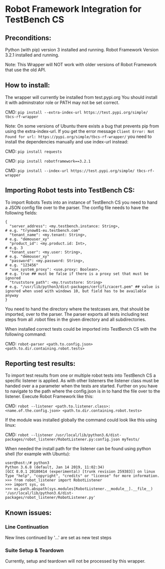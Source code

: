 # Robot Framework Integration for TestBench CS
## Preconditions:
Python (with pip) version 3 installed and running.
Robot Framework Version 3.2.1 installed and running.


Note: This Wrapper will NOT work with older versions of Robot Framework that use the old API.


## How to install:
The wrapper will currently be installed from test.pypi.org
You should install it with adminstrator role or PATH may not be set correct.

CMD: `pip install --extra-index-url https://test.pypi.org/simple/ tbcs-rf-wrapper`


Note: On some versions of Ubuntu there exists a bug that prevents pip from using the extra-index-url.
If you get the error message `Client Error: Not Found for url: https://pypi.org/simple/tbcs-rf-wrapper/`
you need to install the dependencies manually and use index-url instead:

CMD: `pip install requests`

CMD: `pip install robotframework==3.2.1`

CMD: `pip install --index-url https://test.pypi.org/simple/ tbcs-rf-wrapper`


## Importing Robot tests into TestBench CS:
To import Robots Tests into an instance of TestBench CS you need to hand a JSON config file over to the parser.
The config file needs to have the following fields:
```
{
  "server_address": <my.testbench.instance: String>,                        # e.g. "trynow01-eu.testbench.com"
  "tenant_name": <my.tenant: String>,                                       # e.g. "demouser_xy"
  "product_id": <my.product.id: Int>,                                       # e.g. 3
  "tenant_user": <my.user: String>,                                         # e.g. "demouser_xy"
  "password": <my.password: String>,                                        # e.g. "123456"
  "use_system_proxy": <use.proxy: Boolean>,                                 # e.g. true ## must be false if there is a proxy set that must be ignored
  "truststore_path": <my.truststore: String>                                # e.g. "/usr/lib/python3/dist-packages/certifi/cacert.pem" ## value is ignored when used with windows 10, but field has to be available anyway
}
```
You need to hand the directory where the testcases are, that should be imported, over to the parser. The parser exports all tests including test steps from all .robot files in the given directory and all subdirectories.

When installed correct tests could be imported into TestBench CS with the following command:

CMD: `robot-parser <path.to.config.json> <path.to.dir.containing.robot.tests>`

## Reporting test results:
To import test results from one or multiple robot tests into TestBench CS a specific listener is applied. As with other listeners the listener class must be handed over a a parameter when the tests are started. Further on you have to navigate to the path where the config.json is in to hand the file over to the listener. Execute Robot Framework like this:

CMD: `robot --listener <path.to.listener.class>:<name.of.the.config.json> <path.to.dir.containing.robot.tests>`

If the module was installed globally the command could look like this using linux:

CMD: `robot --listener /usr/local/lib/python3.6/dist-packages/robot_listener/RobotListener.py:config.json myTests/`


When needed the install path for the listener can be found using python shell (for example with Ubuntu):
```
user@host:/# python3
Python 3.6.8 (default, Jan 14 2019, 11:02:34) 
[GCC 8.0.1 20180414 (experimental) [trunk revision 259383]] on linux
Type "help", "copyright", "credits" or "license" for more information.
>>> from robot_listener import RobotListener
>>> import sys, os
>>> os.path.abspath(sys.modules[RobotListener.__module__].__file__)
'/usr/local/lib/python3.6/dist-packages/robot_listener/RobotListener.py'
```

## Known issues:
### Line Continuation
New lines continued by '...' are set as new test steps

### Suite Setup & Teardown
Currently, setup and teardown will not be processed by this wrapper.